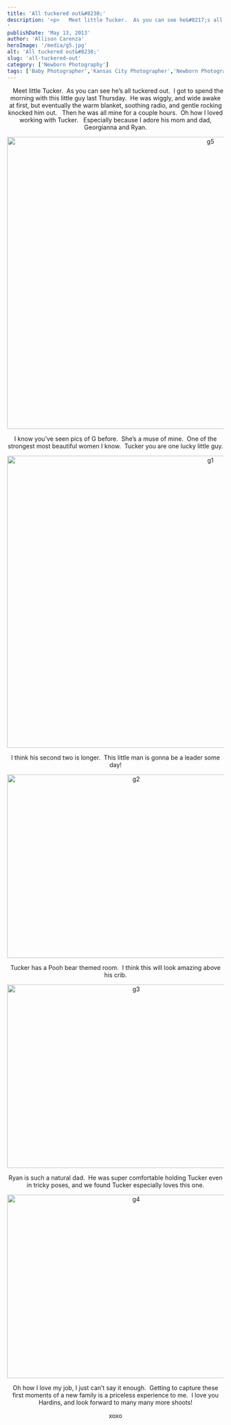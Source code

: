 ```yaml
---
title: 'All tuckered out&#8230;'
description: '<p>   Meet little Tucker.  As you can see he&#8217;s all tuckered out.  I got to spend the morning with this [&hellip;]</p>
'
publishDate: 'May 13, 2013'
author: 'Allison Carenza'
heroImage: '/media/g5.jpg'
alt: 'All tuckered out&#8230;'
slug: 'all-tuckered-out'
category: ['Newborn Photography']
tags: ['Baby Photographer','Kansas City Photographer','Newborn Photography','Newborn Pictures']
---
```


<p style="text-align: center;">
<p style="text-align: center;">
<p style="text-align: center;">
<p style="text-align: center;">
<p style="text-align: center;">
<p style="text-align: center;">
<p style="text-align: center;">   Meet little Tucker.  As you can see he&#8217;s all tuckered out.  I got to spend the morning with this little guy last Thursday.  He was wiggly, and wide awake at first, but eventually the warm blanket, soothing radio, and gentle rocking knocked him out.   Then he was all mine for a couple hours.  Oh how I loved working with Tucker.   Especially because I adore his mom and dad, Georgianna and Ryan.</p>
<p style="text-align: center;"><img class="aligncenter size-full wp-image-4842" alt="g5" src="/media/g5.jpg" width="930" height="680" srcset="/media/g5.jpg 930w, /media/g5-300x219.jpg 300w, /media/g5-768x562.jpg 768w" sizes="(max-width: 930px) 100vw, 930px" /></p>
<p style="text-align: center;">I know you&#8217;ve seen pics of G before.  She&#8217;s a muse of mine.  One of the strongest most beautiful women I know.  Tucker you are one lucky little guy.</p>
<p style="text-align: center;">
<p style="text-align: center;">
<p style="text-align: center;">
<p style="text-align: center;">
<p style="text-align: center;">
<p style="text-align: center;">
<p style="text-align: center;">
<p style="text-align: center;">
<p style="text-align: center;">
<p style="text-align: center;">
<p style="text-align: center;"><a href="http://www.allisoncarenza.com"><img class="aligncenter size-full wp-image-4838" alt="g1" src="/media/g1.jpg" width="930" height="680" srcset="/media/g1.jpg 930w, /media/g1-300x219.jpg 300w, /media/g1-768x562.jpg 768w" sizes="(max-width: 930px) 100vw, 930px" /></a></p>
<p style="text-align: center;">I think his second two is longer.  This little man is gonna be a leader some day!</p>
<p style="text-align: center;"><img class="aligncenter size-large wp-image-4839" alt="g2" src="/media/g2.jpg" width="584" height="427" srcset="/media/g2.jpg 930w, /media/g2-300x219.jpg 300w, /media/g2-768x562.jpg 768w" sizes="(max-width: 584px) 100vw, 584px" /></p>
<p style="text-align: center;">Tucker has a Pooh bear themed room.  I think this will look amazing above his crib.</p>
<p style="text-align: center;"><img class="aligncenter size-large wp-image-4840" alt="g3" src="/media/g3.jpg" width="584" height="427" srcset="/media/g3.jpg 930w, /media/g3-300x219.jpg 300w, /media/g3-768x562.jpg 768w" sizes="(max-width: 584px) 100vw, 584px" /></p>
<p style="text-align: center;">Ryan is such a natural dad.  He was super comfortable holding Tucker even in tricky poses, and we found Tucker especially loves this one.</p>
<p style="text-align: center;"><img class="aligncenter size-large wp-image-4841" alt="g4" src="/media/g4.jpg" width="584" height="427" srcset="/media/g4.jpg 930w, /media/g4-300x219.jpg 300w, /media/g4-768x562.jpg 768w" sizes="(max-width: 584px) 100vw, 584px" /></p>
<p style="text-align: center;">Oh how I love my job, I just can&#8217;t say it enough.  Getting to capture these first moments of a new family is a priceless experience to me.  I love you Hardins, and look forward to many many more shoots!</p>
<p style="text-align: center;">xoxo</p>
